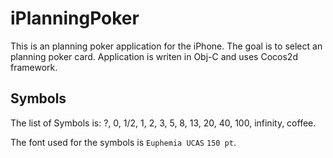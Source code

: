 # iPlanningPoker

This is an planning poker application for the iPhone. The goal is to select an planning
poker card. Application is writen in Obj-C and uses Cocos2d framework.

## Symbols
The list of Symbols is: ?, 0, 1/2, 1, 2, 3, 5, 8, 13, 20, 40, 100, infinity, coffee.

The font used for the symbols is `Euphemia UCAS` `150 pt`.